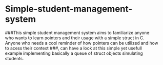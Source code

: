 # Simple-student-management-system
###This simple student management system aims to familiarize anyone who wants to learn pointers and their usage with a simple struct in C. Anyone who needs a cool reminder of how pointers can be utilized and how to acess their context 
###, can have a look at this simple yet usefull example implementing basically a queue of struct objects simulating students.
